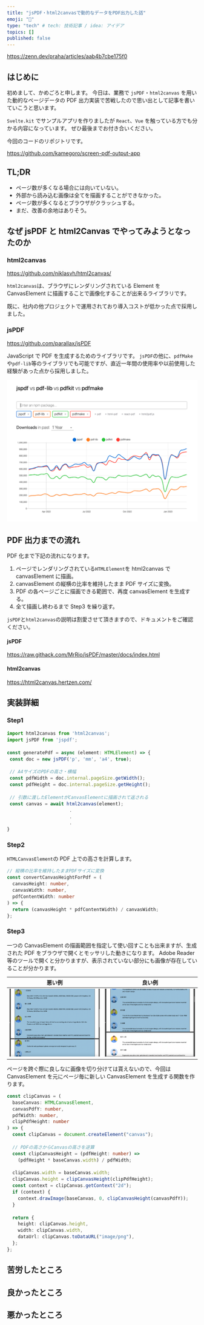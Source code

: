 ```yaml
---
title: "jsPDF・html2canvasで動的なデータをPDF出力した話"
emoji: "🙆"
type: "tech" # tech: 技術記事 / idea: アイデア
topics: []
published: false
---
```


https://zenn.dev/praha/articles/aab4b7cbe175f0

## はじめに

初めまして、かめごろと申します。
今日は、業務で `jsPDF`・`html2canvas` を用いた動的なページデータの PDF 出力実装で苦戦したので思い出として記事を書いていこうと思います。

`Svelte.kit` でサンプルアプリを作りましたが `React`、`Vue` を触っている方でも分かる内容になっています。
ぜひ最後までお付き合いください。

今回のコードのリポジトリです。

https://github.com/kamegoro/screen-pdf-output-app

## TL;DR

- ページ数が多くなる場合には向いていない。
- 外部から読み込む画像は全てを描画することができなかった。
- ページ数が多くなるとブラウザがクラッシュする。
- まだ、改善の余地はありそう。

## なぜ jsPDF と html2Canvas でやってみようとなったのか

### html2canvas

https://github.com/niklasvh/html2canvas/

`html2canvas`は、ブラウザにレンダリングされている Element を CanvasElement に描画することで画像化することが出来るライブラリです。

既に、社内の他プロジェクトで運用されており導入コストが低かった点で採用しました。

### jsPDF

https://github.com/parallax/jsPDF

JavaScript で PDF を生成するためのライブラリです。
`jsPDF`の他に、`pdfMake`や`pdf-lib`等のライブラリでも可能ですが、直近一年間の使用率や以前使用した経験があった点から採用しました。

![pdf-npm-trend](/Images/pdf/pdf-graph.png)

## PDF 出力までの流れ

PDF 化まで下記の流れになります。

1. ページでレンダリングされている`HTMLElement`を html2canvas で canvasElement に描画。
1. canvasElement の縦横の比率を維持したまま PDF サイズに変換。
1. PDF の各ページごとに描画できる範囲で、再度 canvasElement を生成する。
1. 全て描画し終わるまで Step3 を繰り返す。

`jsPDF`と`html2canvas`の説明は割愛させて頂きますので、ドキュメントをご確認ください。

#### jsPDF

https://raw.githack.com/MrRio/jsPDF/master/docs/index.html

#### html2canvas

https://html2canvas.hertzen.com/

## 実装詳細

### Step1

```ts
import html2canvas from 'html2canvas';
import jsPDF from 'jspdf';

const generatePdf = async (element: HTMLElement) => {
 const doc = new jsPDF('p', 'mm', 'a4', true);

 // A4サイズのPDFの高さ・横幅
 const pdfWidth = doc.internal.pageSize.getWidth();
 const pdfHeight = doc.internal.pageSize.getHeight();

 // 引数に渡したElementがCanvasElementに描画されて返される
 const canvas = await html2canvas(element);
                       .
                       .
                       .
}
```

### Step2

`HTMLCanvasElement`の PDF 上での高さを計算します。

```ts
// 縦横の比率を維持したままPDFサイズに変換
const convertCanvasHeightForPdf = (
  canvasHeight: number,
  canvasWidth: number,
  pdfContentWidth: number
) => {
  return (canvasHeight * pdfContentWidth) / canvasWidth;
};
```

### Step3

一つの CanvasElement の描画範囲を指定して使い回すことも出来ますが、生成された PDF をブラウザで開くとモッサリした動きになります。
Adobe Reader 等のツールで開くと分かりますが、表示されていない部分にも画像が存在していることが分かります。

| 悪い例                          | 良い例                            |
| ------------------------------- | --------------------------------- |
| ![bad](/Images/pdf/pdf-bad.png) | ![good](/Images/pdf/pdf-good.png) |

ページを跨ぐ際に良しなに画像を切り分けては貰えないので、今回は CanvasElement を元にページ毎に新しい CanvasElement を生成する関数を作ります。

```ts
const clipCanvas = (
  baseCanvas: HTMLCanvasElement,
  canvasPdfY: number,
  pdfWidth: number,
  clipPdfHeight: number
) => {
  const clipCanvas = document.createElement("canvas");

  // PDFの高さからCanvasの高さを逆算
  const clipCanvasHeight = (pdfHeight: number) =>
    (pdfHeight * baseCanvas.width) / pdfWidth;

  clipCanvas.width = baseCanvas.width;
  clipCanvas.height = clipCanvasHeight(clipPdfHeight);
  const context = clipCanvas.getContext("2d");
  if (context) {
    context.drawImage(baseCanvas, 0, clipCanvasHeight(canvasPdfY));
  }

  return {
    height: clipCanvas.height,
    width: clipCanvas.width,
    dataUrl: clipCanvas.toDataURL("image/png"),
  };
};
```

## 苦労したところ

## 良かったところ

## 悪かったところ
